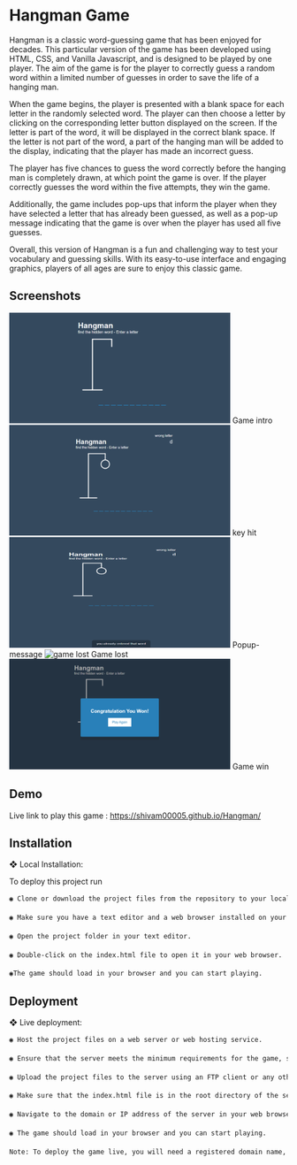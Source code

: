 
# Hangman Game

Hangman is a classic word-guessing game that has been enjoyed for decades. This particular version of the game has been developed using HTML, CSS, and Vanilla Javascript, and is designed to be played by one player. The aim of the game is for the player to correctly guess a random word within a limited number of guesses in order to save the life of a hanging man.

When the game begins, the player is presented with a blank space for each letter in the randomly selected word. The player can then choose a letter by clicking on the corresponding letter button displayed on the screen. If the letter is part of the word, it will be displayed in the correct blank space. If the letter is not part of the word, a part of the hanging man will be added to the display, indicating that the player has made an incorrect guess.

The player has five chances to guess the word correctly before the hanging man is completely drawn, at which point the game is over. If the player correctly guesses the word within the five attempts, they win the game.

Additionally, the game includes pop-ups that inform the player when they have selected a letter that has already been guessed, as well as a pop-up message indicating that the game is over when the player has used all five guesses.

Overall, this version of Hangman is a fun and challenging way to test your vocabulary and guessing skills. With its easy-to-use interface and engaging graphics, players of all ages are sure to enjoy this classic game.
## Screenshots

<img src="https://raw.githubusercontent.com/shivam00005/Hangman/master/screenshots/intro.png" alt="intro" width="400" height="200">
Game intro

<img src="https://raw.githubusercontent.com/shivam00005/Hangman/master/screenshots/wrong-letter.png" alt="wrong enter letter" width="400" height="200">
key hit

<img src="https://raw.githubusercontent.com/shivam00005/Hangman/master/screenshots/message-popup.png" alt="popup-message" width="400" height="200">
Popup-message

<img src="https://https://raw.githubusercontent.com/shivam00005/Hangman/master/screenshots/game-lost.png" alt="game lost" width="400" height="200">
Game lost

<img src="https://raw.githubusercontent.com/shivam00005/Hangman/master/screenshots/win-game.png" alt="game win" width="400" height="200">
Game win



## Demo

Live link to play this game : https://shivam00005.github.io/Hangman/




## Installation

❖ Local Installation:

To deploy this project run

```bash
◉ Clone or download the project files from the repository to your local computer.

◉ Make sure you have a text editor and a web browser installed on your computer.

◉ Open the project folder in your text editor.

◉ Double-click on the index.html file to open it in your web browser.

◉The game should load in your browser and you can start playing.

```
    
## Deployment

❖ Live deployment:

```bash
◉ Host the project files on a web server or web hosting service.

◉ Ensure that the server meets the minimum requirements for the game, such as supporting HTML, CSS, and JavaScript.

◉ Upload the project files to the server using an FTP client or any other file transfer protocol.

◉ Make sure that the index.html file is in the root directory of the server.

◉ Navigate to the domain or IP address of the server in your web browser.

◉ The game should load in your browser and you can start playing.

Note: To deploy the game live, you will need a registered domain name, DNS settings configured properly and web hosting account setup. There are many options available for web hosting services such as shared hosting, VPS hosting or cloud hosting etc. Choose the one that suits your requirements and budget.

```
